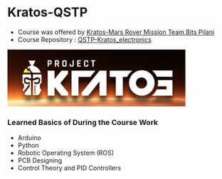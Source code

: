 # Kratos-QSTP
* Course was offered by [Kratos-Mars Rover Mission Team,Bits Pilani](https://kratosbitsgoa.com)
* Course Repository : [QSTP-Kratos_electronics](https://github.com/adbidwai/QSTP-Kratos_electronics)

<p float='center'>
<img src = "https://github.com/offjangir/Kratos-QSTP-Course/blob/master/Capture.JPG" width=400>
</p>

### Learned Basics of During the Course Work 
* Arduino 
* Python 
* Robotic Operating System (ROS)
* PCB Designing  
* Control Theory and  PID Controllers

